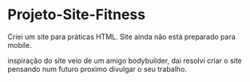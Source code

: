 # Projeto-Site-Fitness
Criei um site para práticas HTML. 
Site ainda não está preparado para mobile. 


inspiração do site veio de um amigo bodybuilder, dai resolvi criar o site pensando num futuro proximo divulgar o seu trabalho. 
